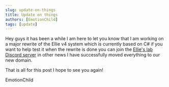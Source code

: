 ```yaml
---
slug: update-on-things
title: Update on things
authors: [EmotionChild]
tags: [update]
---
```


Hey guys it has been a while I am here to let you know that I am working on a major rewrite of the Ellie v4 system which is currently based on C# if you want to help test it when the rewrite is done you can join the [Ellie's lab Discord server](https://discord.gg/2tyHg8VYxk) in other news I have successfully moved everything to our new domain.

That is all for this post I hope to see you again!

EmotionChild